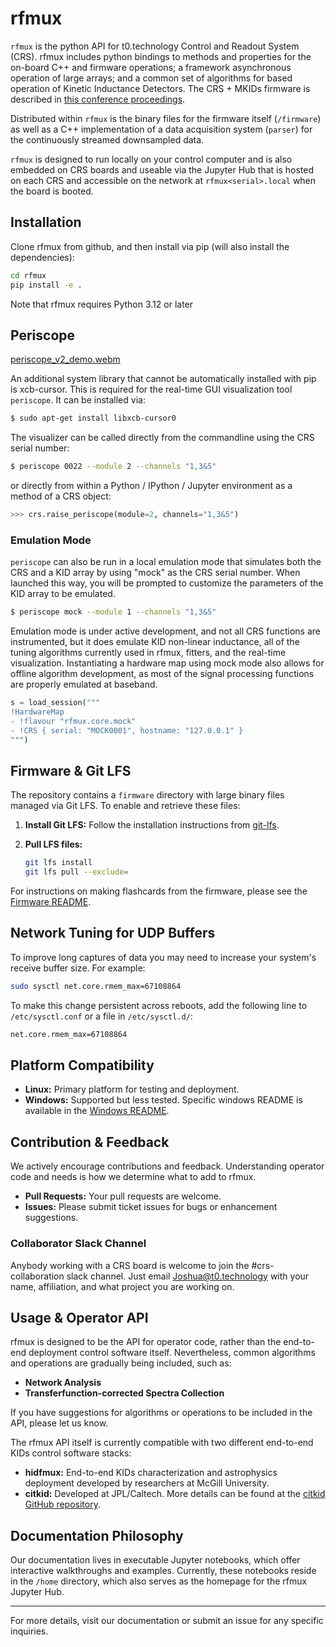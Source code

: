 # rfmux

`rfmux` is the python API for t0.technology Control and Readout System (CRS).
rfmux includes python bindings to methods and properties for the on-board C++ and firmware operations; a framework asynchronous operation of large arrays; and a common set of algorithms for based operation of Kinetic Inductance Detectors.
The CRS + MKIDs firmware is described in [this conference proceedings](https://arxiv.org/abs/2406.16266).

Distributed within `rfmux` is the binary files for the firmware itself (`/firmware`) as well as a C++ implementation of a data acquisition system (`parser`) for the continuously streamed downsampled data.

`rfmux` is designed to run locally on your control computer and is also embedded on CRS boards and useable via the Jupyter Hub that is hosted on each CRS and accessible on the network at `rfmux<serial>.local` when the board is booted.

## Installation

Clone rfmux from github, and then install via pip (will also install the dependencies):

```bash
cd rfmux
pip install -e .
```

Note that rfmux requires Python 3.12 or later

## Periscope

[periscope_v2_demo.webm](https://github.com/user-attachments/assets/9466fb54-1552-4b1a-bd22-dec9c9259b72)

An additional system library that cannot be automatically installed with pip is xcb-cursor.
This is required for the real-time GUI visualization tool `periscope`. It can be installed via:
```bash
$ sudo apt-get install libxcb-cursor0
```
The visualizer can be called directly from the commandline using the CRS serial number:
```bash
$ periscope 0022 --module 2 --channels "1,3&5"
```
or directly from within a Python / IPython / Jupyter environment as a method of a CRS object:
```python
>>> crs.raise_periscope(module=2, channels="1,3&5")
```

### Emulation Mode

`periscope` can also be run in a local emulation mode that simulates both the CRS and a KID array by using "mock" as the CRS serial number.
When launched this way, you will be prompted to customize the parameters of the KID array to be emulated.

```bash
$ periscope mock --module 1 --channels "1,3&5"
```

Emulation mode is under active development, and not all CRS functions are instrumented, but it does emulate KID non-linear inductance, all of the tuning algorithms currently used in rfmux, fitters, and the real-time visualization.
Instantiating a hardware map using mock mode also allows for offline algorithm development, as most of the signal processing functions are properly emulated at baseband.

```python
s = load_session("""
!HardwareMap
- !flavour "rfmux.core.mock"
- !CRS { serial: "MOCK0001", hostname: "127.0.0.1" }
""")
```

## Firmware & Git LFS

The repository contains a `firmware` directory with large binary files managed via Git LFS. To enable and retrieve these files:

1. **Install Git LFS:** Follow the installation instructions from [git-lfs](https://git-lfs.github.com/).
2. **Pull LFS files:**

   ```bash
   git lfs install
   git lfs pull --exclude=
   ```

For instructions on making flashcards from the firmware, please see the [Firmware README](./firmware/README.md).

## Network Tuning for UDP Buffers

To improve long captures of data you may need to increase your system's receive buffer size. For example:

```bash
sudo sysctl net.core.rmem_max=67108864
```

To make this change persistent across reboots, add the following line to `/etc/sysctl.conf` or a file in `/etc/sysctl.d/`:

```bash
net.core.rmem_max=67108864
```

## Platform Compatibility

- **Linux:** Primary platform for testing and deployment.
- **Windows:** Supported but less tested. Specific windows README is available in the [Windows README](./README.Windows.md).

## Contribution & Feedback

We actively encourage contributions and feedback. Understanding operator code and needs is how we determine what to add to rfmux.
- **Pull Requests:** Your pull requests are welcome.
- **Issues:** Please submit ticket issues for bugs or enhancement suggestions.

### Collaborator Slack Channel
Anybody working with a CRS board is welcome to join the #crs-collaboration slack channel.
Just email Joshua@t0.technology with your name, affiliation, and what project you are working on.


## Usage & Operator API

rfmux is designed to be the API for operator code, rather than the end-to-end deployment control software itself.
Nevertheless, common algorithms and operations are gradually being included, such as:
- **Network Analysis**
- **Transferfunction-corrected Spectra Collection**

If you have suggestions for algorithms or operations to be included in the API, please let us know.


The rfmux API itself is currently compatible with two different end-to-end KIDs control software stacks:
- **hidfmux:** End-to-end KIDs characterization and astrophysics deployment developed by researchers at McGill University.
- **citkid:** Developed at JPL/Caltech. More details can be found at the [citkid GitHub repository](https://github.com/loganfoote/citkid).

## Documentation Philosophy

Our documentation lives in executable Jupyter notebooks, which offer interactive walkthroughs and examples. Currently, these notebooks reside in the `/home` directory, which also serves as the homepage for the rfmux Jupyter Hub.

---

For more details, visit our documentation or submit an issue for any specific inquiries.
